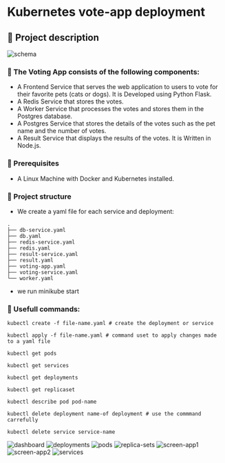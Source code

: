# Kubernetes vote-app deployment

## :scroll: Project description

![schema](~img/schema.jpg)


### :pushpin: The Voting App consists of the following components: 

- A Frontend Service that serves the web application to users to vote for their favorite pets (cats or dogs). It is Developed using Python Flask.
- A Redis Service that stores the votes.
- A Worker Service that processes the votes and stores them in the Postgres database.
- A Postgres Service that stores the details of the votes such as the pet name and the number of votes.
- A Result Service that displays the results of the votes. It is Written in Node.js.

### :pushpin: Prerequisites

- A Linux Machine with Docker and Kubernetes installed.


### :pushpin: Project structure

- We create a yaml file for each service and deployment:

```
.
├── db-service.yaml
├── db.yaml
├── redis-service.yaml
├── redis.yaml
├── result-service.yaml
├── result.yaml
├── voting-app.yaml
├── voting-service.yaml
└── worker.yaml
```

- we run minikube start

### :pushpin: Usefull commands:

```
kubectl create -f file-name.yaml # create the deployment or service
```
```
kubectl apply -f file-name.yaml # command uset to apply changes made to a yaml file
```

```
kubectl get pods
```
```
kubectl get services
```
```
kubectl get deployments
```
```
kubectl get replicaset
```
```
kubectl describe pod pod-name
```

```
kubectl delete deployment name-of deployment # use the commmand carrefully
```
```
kubectl delete service service-name
```

![dashboard](https://github.com/PopFlaviuCiprian/salary_calculator/assets/117381350/594326a4-13a3-4a91-a7ec-aa89b90ec7d5)
![deployments](https://github.com/PopFlaviuCiprian/salary_calculator/assets/117381350/6d57fbd1-076d-4b4c-91e8-c59a2cca123a)
![pods](https://github.com/PopFlaviuCiprian/salary_calculator/assets/117381350/2276b61b-59f6-4790-aa37-33c56a47bf69)
![replica-sets](https://github.com/PopFlaviuCiprian/salary_calculator/assets/117381350/a3096dad-23dc-4b24-b3c3-0a6f206bae8b)
![screen-app1](https://github.com/PopFlaviuCiprian/salary_calculator/assets/117381350/fc389f90-a950-40ce-97e1-8342842ea5fb)
![screen-app2](https://github.com/PopFlaviuCiprian/salary_calculator/assets/117381350/f40833ab-82c9-4c50-961f-7f9a91e3da91)
![services](https://github.com/PopFlaviuCiprian/salary_calculator/assets/117381350/df4c0a2b-731d-4da9-b64d-0a61d6d672e0)
